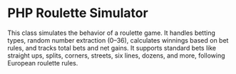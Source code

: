 # PHP Roulette Simulator
This class simulates the behavior of a roulette game. It handles betting types, random number extraction (0–36), calculates winnings based on bet rules, and tracks total bets and net gains. It supports standard bets like straight ups, splits, corners, streets, six lines, dozens, and more, following European roulette rules.
